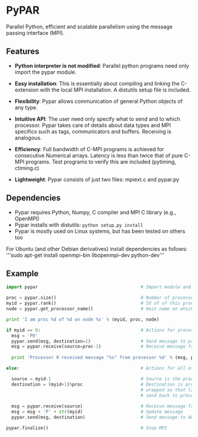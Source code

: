 # PyPAR 

Parallel Python, efficient and scalable parallelism using the message passing interface (MPI).


## Features

- **Python interpreter is not modified**: Parallel python programs need only
  import the pypar module.

- **Easy installation**: This is essentially about compiling and linking
  the C-extension with the local MPI installation. A distutils setup file
  is included.

- **Flexibility**: Pypar allows communication of general Python objects
  of any type.

- **Intuitive API**: The user need only specify what to send and to which
  processor.  Pypar takes care of details about data types and MPI specifics
  such as tags, communicators and buffers.  Receiving is analogous.

- **Efficiency**: Full bandwidth of C-MPI programs is achieved for consecutive
  Numerical arrays. Latency is less than twice that of pure C-MPI programs.
  Test programs to verify this are included (pytiming, ctiming.c)

- **Lightweight**: Pypar consists of just two files: mpiext.c and pypar.py

## Dependencies

- Pypar requires Python, Numpy, C compiler and MPI C library (e.g., OpenMPI)
- Pypar installs with distutils: `python setup.py install`
- Pypar is mostly used on Linux systems, but has been tested on others too

For Ubuntu (and other Debian derivatives) install dependencies as follows:
'''sudo apt-get install openmpi-bin libopenmpi-dev python-dev'''


## Example

```python
import pypar                                       # Import module and initialise MPI 

proc = pypar.size()                                # Number of processes as specified by mpirun
myid = pypar.rank()                                # Id of of this process (myid in [0, proc-1]) 
node = pypar.get_processor_name()                  # Host name on which current process is running

print 'I am proc %d of %d on node %s' % (myid, proc, node)

if myid == 0:                                      # Actions for process 0:
  msg = 'P0'  
  pypar.send(msg, destination=1)                   # Send message to proces 1 (right hand neighbour)
  msg = pypar.receive(source=proc-1)               # Receive message from last process
      
  print 'Processor 0 received message "%s" from processor %d' % (msg, proc-1)

else:                                              # Actions for all other processes:

  source = myid-1                                  # Source is the process to the left
  destination = (myid+1)%proc                      # Destination is process to the right
                                                   # wrapped so that last processor will 
                                                   # send back to proces 0  
  
  msg = pypar.receive(source)                      # Receive message from source 
  msg = msg + 'P' + str(myid)                      # Update message     
  pypar.send(msg, destination)                     # Send message to destination   

pypar.finalize()                                   # Stop MPI 
```
